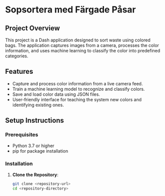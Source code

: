 # Sopsortera med Färgade Påsar

## Project Overview

This project is a Dash application designed to sort waste using colored bags. The application captures images from a camera, processes the color information, and uses machine learning to classify the color into predefined categories.

## Features

- Capture and process color information from a live camera feed.
- Train a machine learning model to recognize and classify colors.
- Save and load color data using JSON files.
- User-friendly interface for teaching the system new colors and identifying existing ones.

## Setup Instructions

### Prerequisites

- Python 3.7 or higher
- pip for package installation

### Installation

1. **Clone the Repository**:
   ```bash
   git clone <repository-url>
   cd <repository-directory>
